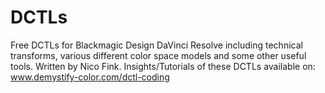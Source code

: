 # DCTLs
Free DCTLs for Blackmagic Design DaVinci Resolve including technical transforms, various different color space models and some other useful tools.
Written by Nico Fink.
Insights/Tutorials of these DCTLs available on: www.demystify-color.com/dctl-coding
